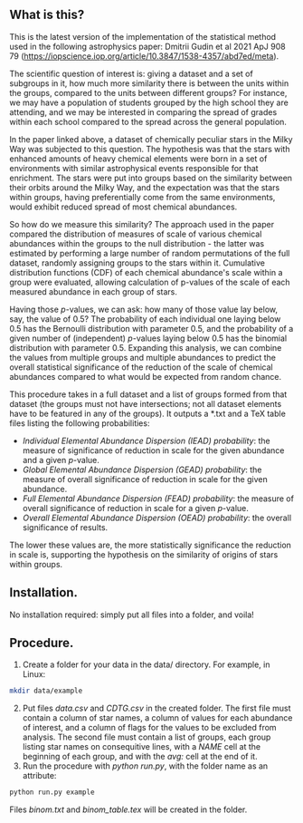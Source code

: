 ## What is this?
This is the latest version of the implementation of the statistical method used in the following astrophysics paper: Dmitrii Gudin et al 2021 ApJ 908 79 (https://iopscience.iop.org/article/10.3847/1538-4357/abd7ed/meta).

The scientific question of interest is: giving a dataset and a set of subgroups in it, how much more similarity there is between the units within the groups, compared to the units between different groups? For instance, we may have a population of students grouped by the high school they are attending, and we may be interested in comparing the spread of grades within each school compared to the spread across the general population.

In the paper linked above, a dataset of chemically peculiar stars in the Milky Way was subjected to this question. The hypothesis was that the stars with enhanced amounts of heavy chemical elements were born in a set of environments with similar astrophysical events responsible for that enrichment. The stars were put into groups based on the similarity between their orbits around the Milky Way, and the expectation was that the stars within groups, having preferentially come from the same environments, would exhibit reduced spread of most chemical abundances.

So how do we measure this similarity? The approach used in the paper compared the distribution of measures of scale of various chemical abundances within the groups to the null distribution - the latter was estimated by performing a large number of random permutations of the full dataset, randomly assigning groups to the stars within it. Cumulative distribution functions (CDF) of each chemical abundance's scale within a group were evaluated, allowing calculation of p-values of the scale of each measured abundance in each group of stars.

Having those $p$-values, we can ask: how many of those value lay below, say, the value of 0.5? The probability of each individual one laying below 0.5 has the Bernoulli distribution with parameter 0.5, and the probability of a given number of (independent) $p$-values laying below 0.5 has the binomial distribution with parameter 0.5. Expanding this analysis, we can combine the values from multiple groups and multiple abundances to predict the overall statistical significance of the reduction of the scale of chemical abundances compared to what would be expected from random chance.

This procedure takes in a full dataset and a list of groups formed from that dataset (the groups must not have intersections; not all dataset elements have to be featured in any of the groups). It outputs a \*.txt and a TeX table files listing the following probabilities:

* *Individual Elemental Abundance Dispersion (IEAD) probability*: the measure of significance of reduction in scale for the given abundance and a given $p$-value.
* *Global Elemental Abundance Dispersion (GEAD) probability*: the measure of overall significance of reduction in scale for the given abundance.
* *Full Elemental Abundance Dispersion (FEAD) probability*: the measure of overall significance of reduction in scale for a given $p$-value.
* *Overall Elemental Abundance Dispersion (OEAD) probability*: the overall significance of results.

The lower these values are, the more statistically significance the reduction in scale is, supporting the hypothesis on the similarity of origins of stars within groups.


## Installation.
No installation required: simply put all files into a folder, and voila!


## Procedure.
1. Create a folder for your data in the data/ directory. For example, in Linux:
```bash
mkdir data/example
```
2. Put files *data.csv* and *CDTG.csv* in the created folder. The first file must contain a column of star names, a column of values for each abundance of interest, and a column of flags for the values to be excluded from analysis. The second file must contain a list of groups, each group listing star names on consequitive lines, with a *NAME* cell at the beginning of each group, and with the *avg:* cell at the end of it.
3. Run the procedure with *python run.py*, with the folder name as an attribute:
```python
python run.py example
```
Files *binom.txt* and *binom_table.tex* will be created in the folder.

